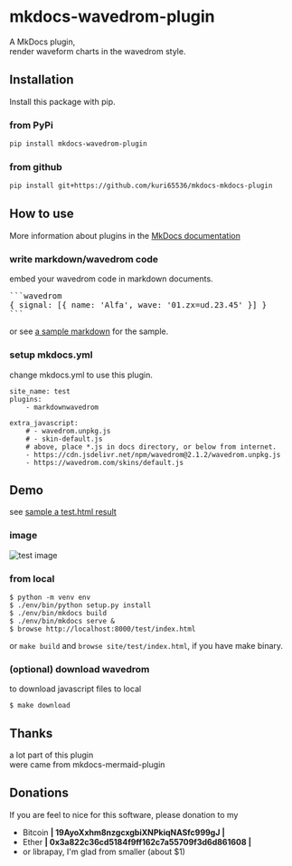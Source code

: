 mkdocs-wavedrom-plugin
=========================================================
A MkDocs plugin,  
render waveform charts in the wavedrom style.



Installation
--------------------------
Install this package with pip.

### from PyPi
```bash
pip install mkdocs-wavedrom-plugin
```

### from github
```bash
pip install git+https://github.com/kuri65536/mkdocs-mkdocs-plugin
```



How to use
--------------------------
More information about plugins in the [MkDocs documentation][mkdocs-plugins]

[mkdocs-plugins]: http://www.mkdocs.org/user-guide/plugins/


### write markdown/wavedrom code
embed your wavedrom code in markdown documents.

<pre>
```wavedrom
{ signal: [{ name: 'Alfa', wave: '01.zx=ud.23.45' }] }
```
</pre>

or see [a sample markdown](https://github.com/kuri65536/mkdocs-wavedrom-plugin/docs/test.md)
for the sample.



### setup mkdocs.yml
change mkdocs.yml to use this plugin.

```
site_name: test
plugins:
    - markdownwavedrom

extra_javascript:
    # - wavedrom.unpkg.js
    # - skin-default.js
    # above, place *.js in docs directory, or below from internet.
    - https://cdn.jsdelivr.net/npm/wavedrom@2.1.2/wavedrom.unpkg.js
    - https://wavedrom.com/skins/default.js
```



Demo
--------------------------
see [sample a test.html result](https://raw.githack.com/kuri65536/mkdocs-wavedrom-plugin/master/test.html)

### image
![test image](https://user-images.githubusercontent.com/11357613/60380894-ad48c280-9a87-11e9-9e0a-e782b1805310.png)

### from local

```shell
$ python -m venv env
$ ./env/bin/python setup.py install
$ ./env/bin/mkdocs build
$ ./env/bin/mkdocs serve &
$ browse http://localhost:8000/test/index.html
```

or `make build` and `browse site/test/index.html`, if you have make binary.

### (optional) download wavedrom
to download javascript files to local

```shell
$ make download
```



Thanks
--------------------------
a lot part of this plugin  
were came from mkdocs-mermaid-plugin



Donations
---------------------
If you are feel to nice for this software, please donation to my

- Bitcoin **| 19AyoXxhm8nzgcxgbiXNPkiqNASfc999gJ |**
- Ether **| 0x3a822c36cd5184f9ff162c7a55709f3d6d861608 |**
- or librapay, I'm glad from smaller (about $1)

<!--
vi: ft=markdown:et:fdm=marker
-->

